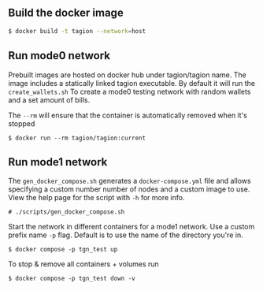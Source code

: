 ## Build the docker image

```bash
$ docker build -t tagion --network=host
```

## Run mode0 network

Prebuilt images are hosted on docker hub under tagion/tagion name.
The image includes a statically linked tagion executable. By default it will run the `create_wallets.sh` To create a mode0 testing network with random wallets and a set amount of bills.

The `--rm` will ensure that the container is automatically removed when it's stopped

```
$ docker run --rm tagion/tagion:current
```

## Run mode1 network

The `gen_docker_compose.sh` generates a `docker-compose.yml` file and allows specifying a custom number number of nodes and a custom image to use.
View the help page for the script with `-h` for more info.  

```
# ./scripts/gen_docker_compose.sh
```

Start the network in different containers for a mode1 network.
Use a custom prefix name `-p` flag. Default is to use the name of the directory you're in.

```
$ docker compose -p tgn_test up
```

To stop & remove all containers + volumes run

```
$ docker compose -p tgn_test down -v
```
